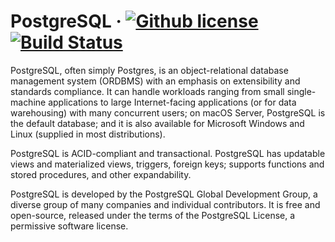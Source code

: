 # PostgreSQL &middot; [![Github license](https://img.shields.io/badge/License-Apache%202.0-purple.svg)](https://opensource.org/licenses/Apache-2.0) [![Build Status](https://travis-ci.org/Blahodatny/PostgreSQL.svg?branch=master)](https://travis-ci.org/Blahodatny/PostgreSQL)

PostgreSQL, often simply Postgres, is an object-relational database management system (ORDBMS) with an emphasis on extensibility and standards compliance. It can handle workloads ranging from small single-machine applications to large Internet-facing applications (or for data warehousing) with many concurrent users; on macOS Server, PostgreSQL is the default database; and it is also available for Microsoft Windows and Linux (supplied in most distributions).

PostgreSQL is ACID-compliant and transactional. PostgreSQL has updatable views and materialized views, triggers, foreign keys; supports functions and stored procedures, and other expandability.

PostgreSQL is developed by the PostgreSQL Global Development Group, a diverse group of many companies and individual contributors. It is free and open-source, released under the terms of the PostgreSQL License, a permissive software license.
